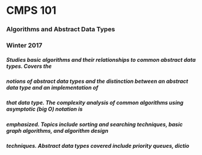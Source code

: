 # CMPS 101
### Algorithms and Abstract Data Types
### Winter 2017

##### Studies basic algorithms and their relationships to common abstract data types. Covers the
##### notions of abstract data types and the distinction between an abstract data type and an implementation of
##### that data type. The complexity analysis of common algorithms using asymptotic (big O) notation is
##### emphasized. Topics include sorting and searching techniques, basic graph algorithms, and algorithm design
##### techniques. Abstract data types covered include priority queues, dictio
